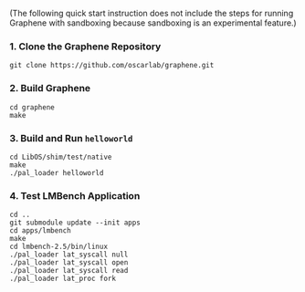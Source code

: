 (The following quick start instruction does not include the steps for running Graphene with
sandboxing because sandboxing is an experimental feature.)

### 1. Clone the Graphene Repository

    git clone https://github.com/oscarlab/graphene.git

### 2. Build Graphene

    cd graphene
    make

### 3. Build and Run `helloworld`

    cd LibOS/shim/test/native
    make
    ./pal_loader helloworld

### 4. Test LMBench Application

    cd ..
    git submodule update --init apps
    cd apps/lmbench
    make
    cd lmbench-2.5/bin/linux
    ./pal_loader lat_syscall null
    ./pal_loader lat_syscall open
    ./pal_loader lat_syscall read
    ./pal_loader lat_proc fork

